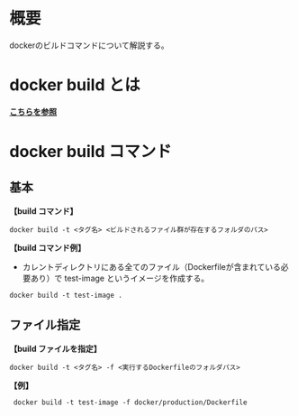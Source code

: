 # 概要
dockerのビルドコマンドについて解説する。

# docker build とは
[**こちらを参照**](https://github.com/adgjmptwgw/aws-practice/blob/main/docker/build/note/%E5%9F%BA%E7%A4%8E%E7%9F%A5%E8%AD%98.md)

# docker build コマンド
## 基本
**【build コマンド】**
```
docker build -t <タグ名> <ビルドされるファイル群が存在するフォルダのパス>
```

**【build コマンド例】**  
- カレントディレクトリにある全てのファイル（Dockerfileが含まれている必要あり）で test-image というイメージを作成する。
```
docker build -t test-image .
```

## ファイル指定
**【build ファイルを指定】**
```
docker build -t <タグ名> -f <実行するDockerfileのフォルダパス>
```

**【例】**
```
 docker build -t test-image -f docker/production/Dockerfile
```
